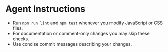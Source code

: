 # Agent Instructions

- Run `npm run lint` and `npm test` whenever you modify JavaScript or CSS files.
- For documentation or comment-only changes you may skip these checks.
- Use concise commit messages describing your changes.
